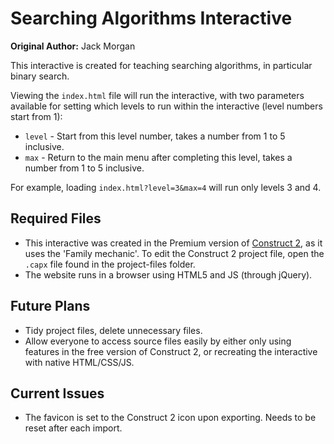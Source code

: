 # Searching Algorithms Interactive

**Original Author:** Jack Morgan

This interactive is created for teaching searching algorithms, in particular binary search.

Viewing the `index.html` file will run the interactive, with two parameters available for setting which levels to run within the interactive (level numbers start from 1):
- `level` - Start from this level number, takes a number from 1 to 5 inclusive.
- `max` - Return to the main menu after completing this level, takes a number from 1 to 5 inclusive.

For example, loading `index.html?level=3&max=4` will run only levels 3 and 4.

## Required Files

- This interactive was created in the Premium version of [Construct 2](https://www.scirra.com/construct2), as it uses the 'Family mechanic'. To edit the Construct 2 project file, open the `.capx` file found in the project-files folder.
- The website runs in a browser using HTML5 and JS (through jQuery).

## Future Plans

- Tidy project files, delete unnecessary files.
- Allow everyone to access source files easily by either only using features in the free version of Construct 2, or recreating the interactive with native HTML/CSS/JS.

## Current Issues

- The favicon is set to the Construct 2 icon upon exporting. Needs to be reset after each import.